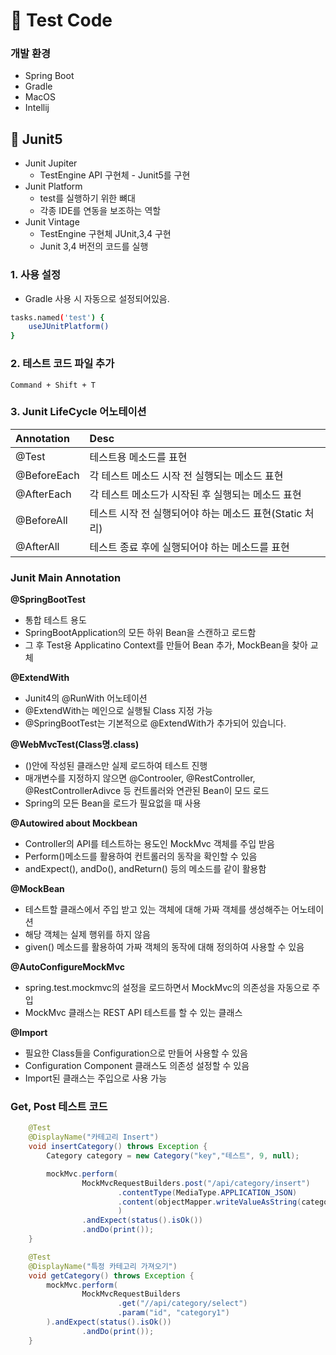 # 🐧 Test Code  

### 개발 환경
- Spring Boot
- Gradle
- MacOS
- Intellij

## 🐥 Junit5

- Junit Jupiter
  - TestEngine API 구현체 - Junit5를 구현
- Junit Platform
  - test를 실행하기 위한 뼈대
  - 각종 IDE를 연동을 보조하는 역할
- Junit Vintage
  - TestEngine 구현체 JUnit,3,4 구현
  - Junit 3,4 버전의 코드를 실행

### 1. 사용 설정
- Gradle 사용 시 자동으로 설정되어있음.
```bash
tasks.named('test') {
    useJUnitPlatform()
}
```

### 2. 테스트 코드 파일 추가
```
Command + Shift + T
```

### 3. Junit LifeCycle 어노테이션

|Annotation|Desc|
|:--|:--|
|@Test|테스트용 메소드를 표현|
|@BeforeEach|각 테스트 메소드 시작 전 실행되는 메소드 표현|
|@AfterEach|각 테스트 메소드가 시작된 후 실행되는 메소드 표현|
|@BeforeAll|테스트 시작 전 실행되어야 하는 메소드 표현(Static 처리)|
|@AfterAll|테스트 종료 후에 실행되어야 하는 메소드를 표현|

### Junit Main Annotation

**@SpringBootTest**
- 통합 테스트 용도
- SpringBootApplication의 모든 하위 Bean을 스캔하고 로드함
- 그 후 Test용 Applicatino Context를 만들어 Bean 추가, MockBean을 찾아 교체

**@ExtendWith**
- Junit4의 @RunWith 어노테이션
- @ExtendWith는 메인으로 실행될 Class 지정 가능
- @SpringBootTest는 기본적으로 @ExtendWith가 추가되어 있습니다.

**@WebMvcTest(Class명.class)**
- ()안에 작성된 클래스만 실제 로드하여 테스트 진행
- 매개변수를 지정하지 않으면 @Controoler, @RestController, @RestControllerAdivce 등 컨트롤러와 연관된 Bean이 모드 로드
- Spring의 모든 Bean을 로드가 필요없을 때 사용

**@Autowired about Mockbean**
- Controller의 API를 테스트하는 용도인 MockMvc 객체를 주입 받음
- Perform()메소드를 활용하여 컨트롤러의 동작을 확인할 수 있음
- andExpect(), andDo(), andReturn() 등의 메소드를 같이 활용함

**@MockBean**
- 테스트할 클래스에서 주입 받고 있는 객체에 대해 가짜 객체를 생성해주는 어노테이션
- 해당 객체는 실제 행위를 하지 않음
- given() 메소드를 활용하여 가짜 객체의 동작에 대해 정의하여 사용할 수 있음

**@AutoConfigureMockMvc**
- spring.test.mockmvc의 설정을 로드하면서 MockMvc의 의존성을 자동으로 주입
- MockMvc 클래스는 REST API 테스트를 할 수 있는 클래스
 
 
**@Import**
- 필요한 Class들을 Configuration으로 만들어 사용할 수 있음
- Configuration Component 클래스도 의존성 설정할 수 있음
- Import된 클래스는 주입으로 사용 가능

### Get, Post 테스트 코드
```java
    @Test
    @DisplayName("카테고리 Insert")
    void insertCategory() throws Exception {
        Category category = new Category("key","테스트", 9, null);

        mockMvc.perform(
                MockMvcRequestBuilders.post("/api/category/insert")
                        .contentType(MediaType.APPLICATION_JSON)
                        .content(objectMapper.writeValueAsString(category))
                        )
                .andExpect(status().isOk())
                .andDo(print());
    }

    @Test
    @DisplayName("특정 카테고리 가져오기")
    void getCategory() throws Exception {
        mockMvc.perform(
                MockMvcRequestBuilders
                        .get("//api/category/select")
                        .param("id", "category1")
        ).andExpect(status().isOk())
                .andDo(print());
    }
```
